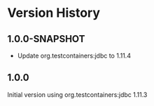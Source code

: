 Version History
===============

1.0.0-SNAPSHOT
--------------

- Update org.testcontainers:jdbc to 1.11.4

1.0.0
-----

Initial version using org.testcontainers:jdbc 1.11.3
